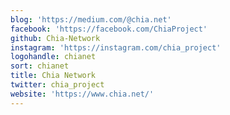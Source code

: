 ```yaml
---
blog: 'https://medium.com/@chia.net'
facebook: 'https://facebook.com/ChiaProject'
github: Chia-Network
instagram: 'https://instagram.com/chia_project'
logohandle: chianet
sort: chianet
title: Chia Network
twitter: chia_project
website: 'https://www.chia.net/'
---
```

